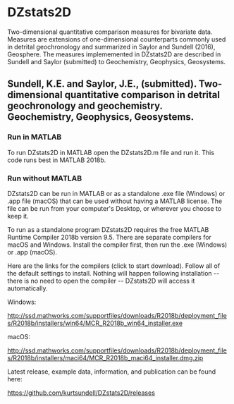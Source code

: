 # DZstats2D

Two-dimensional quantitative comparison measures for bivariate data. Measures are extensions of one-dimensional counterparts commonly used in detrital geochronology and summarized in Saylor and Sundell (2016), Geosphere. The measures implememented in DZstats2D are described in Sundell and Saylor (submitted) to Geochemistry, Geophysics, Geosystems.

## Sundell, K.E. and Saylor, J.E., (submitted). Two-dimensional quantitative comparison in detrital geochronology and geochemistry. Geochemistry, Geophysics, Geosystems.

### Run in MATLAB

To run DZstats2D in MATLAB open the DZstats2D.m file and run it. This code runs best in MATLAB 2018b. 

### Run without MATLAB

DZstats2D can be run in MATLAB or as a standalone .exe file (Windows) or .app file (macOS) that can be used without having a MATLAB license. The file can be run from your computer's Desktop, or wherever you choose to keep it. 

To run as a standalone program DZstats2D requires the free MATLAB Runtime Compiler 2018b version 9.5. There are separate compilers for macOS and Windows. Install the compiler first, then run the .exe (Windows) or .app (macOS).

Here are the links for the compilers (click to start download). Follow all of the default settings to install. Nothing will happen following installation -- there is no need to open the compiler -- DZstats2D will access it automatically.

Windows:

http://ssd.mathworks.com/supportfiles/downloads/R2018b/deployment_files/R2018b/installers/win64/MCR_R2018b_win64_installer.exe

macOS:

http://ssd.mathworks.com/supportfiles/downloads/R2018b/deployment_files/R2018b/installers/maci64/MCR_R2018b_maci64_installer.dmg.zip

Latest release, example data, information, and publication can be found here: 

https://github.com/kurtsundell/DZstats2D/releases
